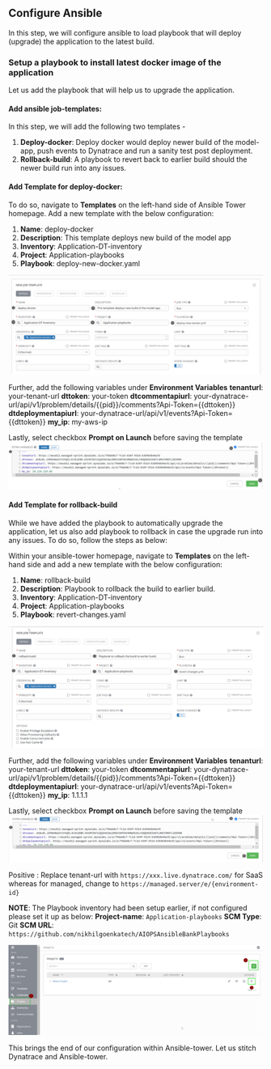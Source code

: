 ## Configure Ansible
In this step, we will configure ansible to load playbook that will deploy (upgrade) the application to the latest build.

### Setup a playbook to install latest docker image of the application
Let us add the playbook that will help us to upgrade the application.

#### Add ansible job-templates:
In this step, we will add the following two templates -
1. **Deploy-docker**: Deploy docker would deploy newer build of the model-app, push events to Dynatrace and run a sanity test post deployment.
1. **Rollback-build**: A playbook to revert back to earlier build should the newer build run into any issues.

#### Add Template for deploy-docker:
To do so, navigate to **Templates** on the left-hand side of Ansible Tower homepage. Add a new template with the below configuration:
1. **Name**: deploy-docker
1. **Description**: This template deploys new build of the model app
1. **Inventory**: Application-DT-inventory
1. **Project**: Application-playbooks
1. **Playbook**: deploy-new-docker.yaml

![Ansible-Docker](../../../assets/images/Ansible-create-template-1.png)

Further, add the following variables under **Environment Variables**
**tenanturl**: your-tenant-url
**dttoken**: your-token
**dtcommentapiurl**: your-dynatrace-url/api/v1/problem/details/{{pid}}/comments?Api-Token={{dttoken}}
**dtdeploymentapiurl**: your-dynatrace-url/api/v1/events?Api-Token={{dttoken}}
**my_ip**: my-aws-ip

Lastly, select checkbox **Prompt on Launch** before saving the template
![Ansible-Docker](../../../assets/images/Ansible-create-template-2.png)

#### Add Template for rollback-build
While we have added the playbook to automatically upgrade the application, let us also add playbook to rollback in case the upgrade run into any issues. To do so, follow the steps as below:

Within your ansible-tower homepage, navigate to **Templates** on the left-hand side and add a new template with the below configuration:
1. **Name**: rollback-build
1. **Description**: Playbook to rollback the build to earlier build.
1. **Inventory**: Application-DT-inventory
1. **Project**: Application-playbooks
1. **Playbook**: revert-changes.yaml

![Ansible-Docker](../../../assets/images/create-job-template-2.png)

Further, add the following variables under **Environment Variables**
**tenanturl**: your-tenant-url
**dttoken**: your-token
**dtcommentapiurl**: your-dynatrace-url/api/v1/problem/details/{{pid}}/comments?Api-Token={{dttoken}}
**dtdeploymentapiurl**: your-dynatrace-url/api/v1/events?Api-Token={{dttoken}}
**my_ip**: 1.1.1.1

Lastly, select checkbox **Prompt on Launch** before saving the template
![Ansible-Docker](../../../assets/images/create-job-template-3.png)

Positive
: Replace tenant-url with `https://xxx.live.dynatrace.com/` for SaaS whereas for managed, change to `https://managed.server/e/{environment-id}`

**NOTE**:
The Playbook inventory had been setup earlier, if not configured please set it up as below:
**Project-name**: `Application-playbooks`
**SCM Type**: Git
**SCM URL**: `https://github.com/nikhilgoenkatech/AIOPSAnsibleBankPlaybooks`

![Ansible-Docker](../../../assets/images/Ansible-create-project.png)

This brings the end of our configuration within Ansible-tower. Let us stitch Dynatrace and Ansible-tower.

